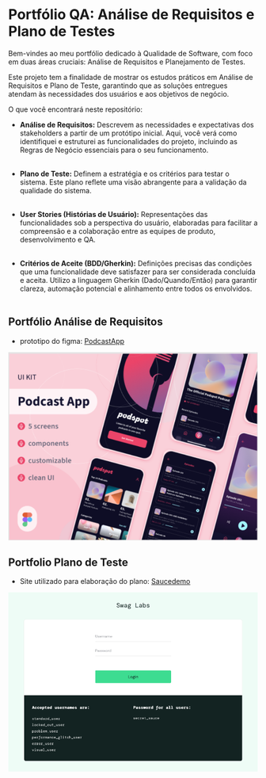 # Portfólio QA: Análise de Requisitos e Plano de Testes

Bem-vindes ao meu portfólio dedicado à Qualidade de Software, com foco em duas áreas cruciais: Análise de Requisitos e Planejamento de Testes.

Este projeto tem a finalidade de mostrar os estudos práticos em Análise de Requisitos e Plano de Teste, garantindo que as soluções entregues atendam às necessidades dos usuários e aos objetivos de negócio.


O que você encontrará neste repositório:

- **Análise de Requisitos:** Descrevem as necessidades e expectativas dos stakeholders a partir de um protótipo inicial. Aqui, você verá como identifiquei e estruturei as funcionalidades do projeto, incluindo as Regras de Negócio essenciais para o seu funcionamento.
  <br>
  <br>

- **Plano de Teste:** Definem a estratégia e os critérios para testar o sistema. Este plano reflete uma visão abrangente para a validação da qualidade do sistema.
  <br>
  <br>

- **User Stories (Histórias de Usuário):** Representações das funcionalidades sob a perspectiva do usuário, elaboradas para facilitar a compreensão e a colaboração entre as equipes de produto, desenvolvimento e QA.
  <br>
  <br>

- **Critérios de Aceite (BDD/Gherkin):** Definições precisas das condições que uma funcionalidade deve satisfazer para ser considerada concluída e aceita. Utilizo a linguagem Gherkin (Dado/Quando/Então) para garantir clareza, automação potencial e alinhamento entre todos os envolvidos.
  <br>
  <br>


## Portfólio Análise de Requisitos 

 - prototipo do figma: [PodcastApp](https://www.figma.com/design/ECIzSfAWHcPJSi3HxkKdUr/PodcastAppChallenge?m=auto&t=WBSxPDFw8EJ0oCFy-1)

![Referência  Protótipo](img/ref_figma_prototipo.png)

 ## Portfolio Plano de Teste

 - Site utilizado para elaboração do plano: [Saucedemo](https://saucedemo.com/)

![Nome Site Saucedemo](img/site_saucedemo.png)